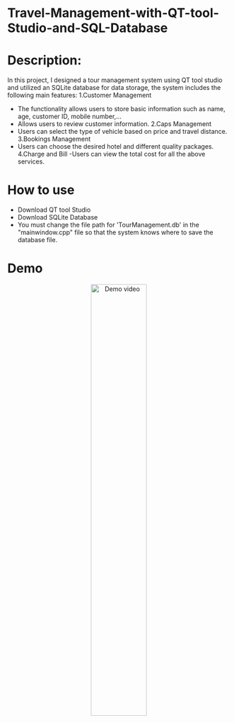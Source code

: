 # Travel-Management-with-QT-tool-Studio-and-SQL-Database
# Description:
In this project, I designed a tour management system using QT tool studio and utilized an SQLite database for data storage, the system includes the following main features:
1.Customer Management
- The functionality allows users to store basic information such as name, age, customer ID, mobile number,...
- Allows users to review customer information.
2.Caps Management
- Users can select the type of vehicle based on price and travel distance.
3.Bookings Management
- Users can choose the desired hotel and different quality packages.
4.Charge and Bill
-Users can view the total cost for all the above services.
# How to use
- Download QT tool Studio 
- Download SQLite Database
- You must change the file path for 'TourManagement.db' in the "mainwindow.cpp" file so that the system knows where to save the database file.
# Demo 
<p align="center">
  <a href="https://youtu.be/WtcG-WMJjDU">
    <img src="https://img.youtube.com/vi/WtcG-WMJjDU/0.jpg" alt="Demo video" width="50%">
  </a>
</p>
